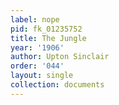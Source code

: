 ```yaml
---
label: nope
pid: fk_01235752
title: The Jungle
year: '1906'
author: Upton Sinclair
order: '044'
layout: single
collection: documents
---
```

